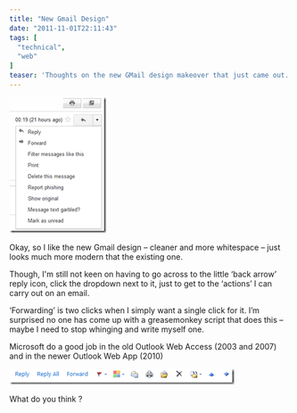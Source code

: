 ```yaml
---
title: "New Gmail Design"
date: "2011-11-01T22:11:43"
tags: [
  "technical",
  "web"
]
teaser: 'Thoughts on the new GMail design makeover that just came out...'
---
```

![image](/assets/images/new-gmail-design-image_thumb2.png)

Okay, so I like the new Gmail design – cleaner and more whitespace – just looks much more modern that the existing one.

Though, I'm still not keen on having to go across to the little ‘back arrow’ reply icon, click the dropdown next to it, just to get to the ‘actions’ I can carry out on an email.

‘Forwarding’ is two clicks when I simply want a single click for it. I’m surprised no one has come up with a greasemonkey script that does this – maybe I need to stop whinging and write myself one.

Microsoft do a good job in the old Outlook Web Access (2003 and 2007) and in the newer Outlook Web App (2010)

![image](/assets/images/new-gmail-design-image_thumb11.png)

What do you think ?